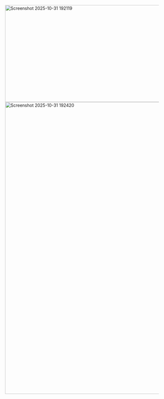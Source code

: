 <img width="1495" height="317" alt="Screenshot 2025-10-31 192119" src="https://github.com/user-attachments/assets/7e0f30a0-68e1-477f-98b1-4038b492c215" />


<img width="1919" height="954" alt="Screenshot 2025-10-31 192420" src="https://github.com/user-attachments/assets/bf3d1138-6c7b-4950-8db6-0c1589c88250" />
